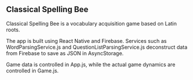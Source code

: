 ## Classical Spelling Bee

Classical Spelling Bee is a vocabulary acquisition game based on Latin roots.

The app is built using React Native and Firebase.  Services such as WordParsingService.js and QuestionListParsingService.js deconstruct data from Firebase to save as JSON in AsyncStorage.

Game data is controlled in App.js, while the actual game dynamics are controlled in Game.js.

